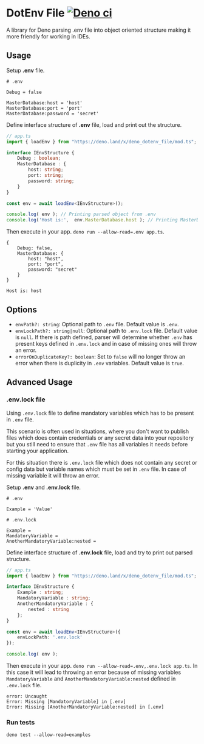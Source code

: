 # DotEnv File  [![Deno ci](https://github.com/Hellsos/deno-dotenv-file/workflows/CI/badge.svg)](https://github.com/Hellsos/deno-dotenv-file)

A library for Deno parsing .env file into object oriented structure making it more friendly for working in IDEs.

## Usage

Setup **.env** file.

````
# .env

Debug = false

MasterDatabase:host = 'host'
MasterDatabase:port = 'port'
MasterDatabase:password = 'secret'
````

Define interface structure of **.env** file, load and print out the structure.

````ts
// app.ts
import { loadEnv } from "https://deno.land/x/deno_dotenv_file/mod.ts";

interface IEnvStructure {
	Debug : boolean;
	MasterDatabase : {
		host: string;
		port: string;
		password: string;
	}
}

const env = await loadEnv<IEnvStructure>();

console.log( env ); // Printing parsed object from .env
console.log('Host is:',  env.MasterDatabase.host ); // Printing MasterDatabase:host value

````

Then execute in your app. `deno run --allow-read=.env app.ts`.

````
{ 
    Debug: false, 
    MasterDatabase: { 
        host: "host", 
        port: "port", 
        password: "secret"
    } 
}

Host is: host
````

## Options

- `envPath?: string`: Optional path to `.env` file. Default value is `.env`.
- `envLockPath?: string|null`: Optional path to `.env.lock` file. Default value is `null`. If there is path defined, parser will determine whether `.env` has present keys defined in `.env.lock` and in case of missing ones will throw an error. 
- `errorOnDuplicateKey?: boolean`: Set to `false` will no longer throw an error when there is duplicity in `.env` variables. Default value is `true`.


## Advanced Usage

### .env.lock file

Using `.env.lock` file to define mandatory variables which has to be present in `.env` file.

This scenario is often used in situations, where you don't want to publish files which does contain credentials or any secret data into your repository but you still need to ensure that `.env` file has all variables it needs before starting your application.

For this situation there is `.env.lock` file which does not contain any secret or config data but variable names which must be set in `.env` file. In case of missing variable it will throw an error.

Setup **.env** and **.env.lock** file.

````
# .env

Example = 'Value'
````
````
# .env.lock

Example =
MandatoryVariable =
AnotherMandatoryVariable:nested =
````

Define interface structure of **.env.lock** file, load and try to print out parsed structure.

````ts
// app.ts
import { loadEnv } from "https://deno.land/x/deno_dotenv_file/mod.ts";

interface IEnvStructure {
    Example : string;
    MandatoryVariable : string;
    AnotherMandatoryVariable : {
        nested : string
    };
}

const env = await loadEnv<IEnvStructure>({
    envLockPath: '.env.lock'
});

console.log( env );
````

Then execute in your app. `deno run --allow-read=.env,.env.lock app.ts`.
In this case it will lead to throwing an error because of missing variables `MandatoryVariable` and `AnotherMandatoryVariable:nested` defined in `.env.lock` file.

````
error: Uncaught 
Error: Missing [MandatoryVariable] in [.env]
Error: Missing [AnotherMandatoryVariable:nested] in [.env]
````

### Run tests
 
`deno test --allow-read=examples`

